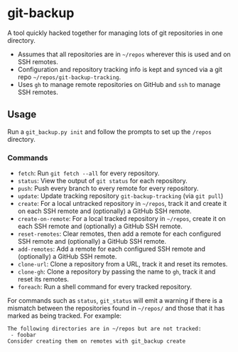 
# git-backup

A tool quickly hacked together for managing lots of git repositories in one directory.

 - Assumes that all repositories are in `~/repos` wherever this is used and on SSH remotes.
 - Configuration and repository tracking info is kept and synced via a git repo `~/repos/git-backup-tracking`.
 - Uses `gh` to manage remote repositories on GitHub and `ssh` to manage SSH remotes.

## Usage

Run a `git_backup.py init` and follow the prompts to set up the `/repos` directory.

### Commands

 - `fetch`: Run `git fetch --all` for every repository.
 - `status`: View the output of `git status` for each repository.
 - `push`: Push every branch to every remote for every repository.
 - `update`: Update tracking repository `git-backup-tracking` (via `git pull`)
 - `create`: For a local untracked repository in `~/repos`, track it and create it on each SSH remote and (optionally) a GitHub SSH remote.
 - `create-on-remote`: For a local tracked repository in `~/repos`, create it on each SSH remote and (optionally) a GitHub SSH remote.
 - `reset-remotes`: Clear remotes, then add a remote for each configured SSH remote and (optionally) a GitHub SSH remote.
 - `add-remotes`: Add a remote for each configured SSH remote and (optionally) a GitHub SSH remote.
 - `clone-url`: Clone a repository from a URL, track it and reset its remotes.
 - `clone-gh`: Clone a repository by passing the name to `gh`, track it and reset its remotes.
 - `foreach`: Run a shell command for every tracked repository.

For commands such as `status`, `git_status` will emit a warning if there is a mismatch between the repositories found in `~/repos/` and
those that it has marked as being tracked. For example:

```
The following directories are in ~/repos but are not tracked:
 - foobar
Consider creating them on remotes with git_backup create
```

